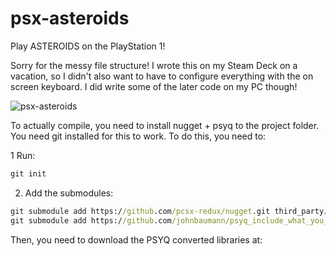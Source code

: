 # psx-asteroids
Play ASTEROIDS on the PlayStation 1!

Sorry for the messy file structure! I wrote this on my Steam Deck on a vacation, so I didn't also want to have to configure everything with the on screen keyboard. I did write some of the later code on my PC though!

![psx-asteroids](https://github.com/user-attachments/assets/45efaa1c-b3a3-4900-887e-414f2c68ad5a)

To actually compile, you need to install nugget + psyq to the project folder. You need git installed for this to work. To do this, you need to:

1 Run:
```cmd
git init
```

2. Add the submodules:
```cmd
git submodule add https://github.com/pcsx-redux/nugget.git third_party/nugget
git submodule add https://github.com/johnbaumann/psyq_include_what_you_use.git third_party/psyq-iwyu
```

Then, you need to download the PSYQ converted libraries at:
